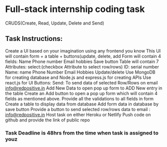# Full-stack internship coding task

CRUDS(Create, Read, Update, Delete and Send)

## Task Instructions:

Create a UI based on your imagination using any frontend you know
This UI will contain form + a table + buttons(update, delete, add
Form will contain 4 fields:
Name
Phone number
Email
hobbies
Save button
Table will contain 7 Attributes:
select:(checkbox Attribute to select row/rows) 
ID: serial number
Name: name 
Phone Number
Email
Hobbies
Update/delete
Use MongoDB for creating database and Node.js and express.js for creating APIs
Use react.js for UI 
Buttons:
Send: To send data of selected Row/Rows on email info@redpositive.in
Add New Data to open pop up form to ADD New entry in the table
Create an Add button to open a pop up form which will contain 4 fields as mentioned above.
Provide all the validations to all fields in form
Create a table to display data from database
Add form data in database by save button
Provide a button to send selected row/rows data to email : info@redpositive.in
Host task on either Heroku or Netlify
Push code on github and provide the link of public repo

### Task Deadline is 48hrs from the time when task is assigned to youz

